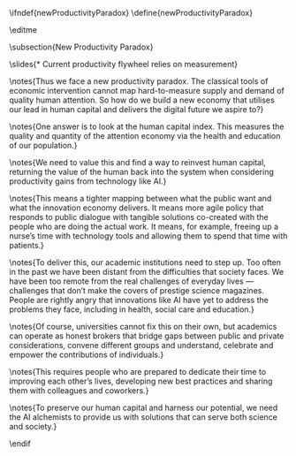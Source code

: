 \ifndef{newProductivityParadox}
\define{newProductivityParadox}

\editme

\subsection{New Productivity Paradox}

\slides{* Current productivity flywheel relies on measurement}

\notes{Thus we face a new productivity paradox. The classical tools of economic intervention cannot map hard-to-measure supply and demand of quality human attention. So how do we build a new economy that utilises our lead in human capital and delivers the digital future we aspire to?}

\notes{One answer is to look at the human capital index. This measures the quality and quantity of the attention economy via the health and education of our population.}


\notes{We need to value this and find a way to reinvest human capital, returning the value of the human back into the system when considering productivity gains from technology like AI.}

\notes{This means a tighter mapping between what the public want and what the innovation economy delivers. It means more agile policy that responds to public dialogue with tangible solutions co-created with the people who are doing the actual work. It means, for example, freeing up a nurse’s time with technology tools and allowing them to spend that time with patients.}

\notes{To deliver this, our academic institutions need to step up. Too often in the past we have been distant from the difficulties that society faces. We have been too remote from the real challenges of everyday lives — challenges that don’t make the covers of prestige science magazines. People are rightly angry that innovations like AI have yet to address the problems they face, including in health, social care and education.}

\notes{Of course, universities cannot fix this on their own, but academics can operate as honest brokers that bridge gaps between public and private considerations, convene different groups and understand, celebrate and empower the contributions of individuals.}

\notes{This requires people who are prepared to dedicate their time to improving each other’s lives, developing new best practices and sharing them with colleagues and coworkers.}

\notes{To preserve our human capital and harness our potential, we need the AI alchemists to provide us with solutions that can serve both science and society.}

\endif
